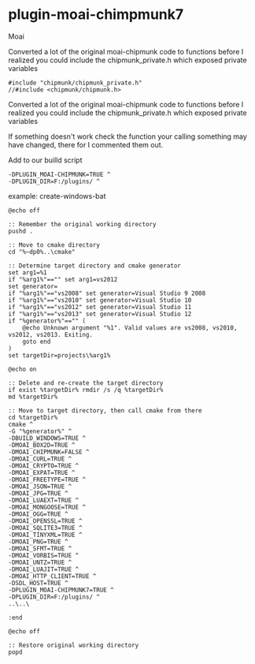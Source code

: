 # plugin-moai-chimpmunk7
Moai 


Converted a lot of the original moai-chipmunk code to functions before I realized you could include the 
chipmunk_private.h which exposed private variables

```
#include "chipmunk/chipmunk_private.h"
//#include <chipmunk/chipmunk.h>
```

Converted a lot of the original moai-chipmunk code to functions before I realized you could include the 
chipmunk_private.h which exposed private variables

If something doesn't work check the function your calling something may have changed, there for I commented them out.






Add to our builld script
```
-DPLUGIN_MOAI-CHIPMUNK=TRUE ^
-DPLUGIN_DIR=F:/plugins/ ^
```

example: create-windows-bat

```
@echo off

:: Remember the original working directory
pushd .

:: Move to cmake directory
cd "%~dp0%..\cmake"

:: Determine target directory and cmake generator
set arg1=%1
if "%arg1%"=="" set arg1=vs2012
set generator=
if "%arg1%"=="vs2008" set generator=Visual Studio 9 2008
if "%arg1%"=="vs2010" set generator=Visual Studio 10
if "%arg1%"=="vs2012" set generator=Visual Studio 11
if "%arg1%"=="vs2013" set generator=Visual Studio 12
if "%generator%"=="" (
	@echo Unknown argument "%1". Valid values are vs2008, vs2010, vs2012, vs2013. Exiting.
	goto end
)
set targetDir=projects\%arg1%

@echo on

:: Delete and re-create the target directory
if exist %targetDir% rmdir /s /q %targetDir%
md %targetDir%

:: Move to target directory, then call cmake from there
cd %targetDir%
cmake ^
-G "%generator%" ^
-DBUILD_WINDOWS=TRUE ^
-DMOAI_BOX2D=TRUE ^
-DMOAI_CHIPMUNK=FALSE ^
-DMOAI_CURL=TRUE ^
-DMOAI_CRYPTO=TRUE ^
-DMOAI_EXPAT=TRUE ^
-DMOAI_FREETYPE=TRUE ^
-DMOAI_JSON=TRUE ^
-DMOAI_JPG=TRUE ^
-DMOAI_LUAEXT=TRUE ^
-DMOAI_MONGOOSE=TRUE ^
-DMOAI_OGG=TRUE ^
-DMOAI_OPENSSL=TRUE ^
-DMOAI_SQLITE3=TRUE ^
-DMOAI_TINYXML=TRUE ^
-DMOAI_PNG=TRUE ^
-DMOAI_SFMT=TRUE ^
-DMOAI_VORBIS=TRUE ^
-DMOAI_UNTZ=TRUE ^
-DMOAI_LUAJIT=TRUE ^
-DMOAI_HTTP_CLIENT=TRUE ^
-DSDL_HOST=TRUE ^
-DPLUGIN_MOAI-CHIPMUNK7=TRUE ^
-DPLUGIN_DIR=F:/plugins/ ^
..\..\

:end

@echo off

:: Restore original working directory
popd
```

